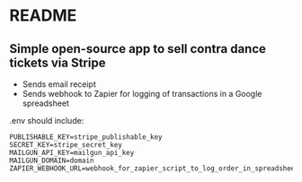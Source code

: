 # README

## Simple open-source app to sell contra dance tickets via Stripe

* Sends email receipt
* Sends webhook to Zapier for logging of transactions in a Google spreadsheet

.env should include:
```shell
PUBLISHABLE_KEY=stripe_publishable_key
SECRET_KEY=stripe_secret_key
MAILGUN_API_KEY=mailgun_api_key
MAILGUN_DOMAIN=domain
ZAPIER_WEBHOOK_URL=webhook_for_zapier_script_to_log_order_in_spreadsheet
```
